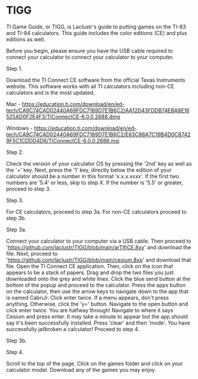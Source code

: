 # TIGG
TI Game Guide, or TIGG, is Laclustr's guide to putting games on the TI-83 and TI-84 calculators. This guide includes the color editions (CE) and plus editions as well.

Before you begin, please ensure you have the USB cable required to connect your calculator to connect your calculator to your computer.

Step 1. 

Download the TI Connect CE software from the official Texas Instruments website.
This software works with all TI calculators including non-CE calculators and is the most updated.

Mac - https://education.ti.com/download/en/ed-tech/CA9C74CAD02440A69FDC7189D7E1B6C2/AA12D43FDDB74EBA8E16525AD0F2E4F3/TIConnectCE-6.0.0.2688.dmg

Windows - https://education.ti.com/download/en/ed-tech/CA9C74CAD02440A69FDC7189D7E1B6C2/E83C88A7C19B4D0C87429F5C1CDDD4D6/TIConnectCE-6.0.0.2688.msi


Step 2. 

Check the version of your calculator OS by pressing the '2nd' key as well as the '+' key. Next, press the '1' key, directly below the edition of your calculator should be a number in this format 'x.x.x.xxxx'. If the first two numbers are '5.4' or less, skip to step X. If the number is '5.5' or greater, proceed to step 3.


Step 3.

For CE calculators, proceed to step 3a. For non-CE calculators proceed to step 3b.


Step 3a.

Connect your calculator to your computer via a USB cable. Then proceed to 'https://github.com/laclustr/TIGG/blob/main/arTIfiCE.8xv' and download the file. Next, proceed to 'https://github.com/laclustr/TIGG/blob/main/cesium.8xp' and download that file. Open the TI Connect CE application. Then, click on the icon that appears to be a stack of papers. Drag and drop the two files you just downloaded onto the grey and white lines. Click the blue send button at the bottom of the popup and proceed to the calculator. Press the apps button on the calculator, then use the arrow keys to navigate down to the app that is named CabriJr. Click enter twice. If a menu appears, don't press anything. Otherwise, click the 'y=' button. Navigate to the open button and click enter twice. You are halfway through! Navigate to where it says Cesium and press enter. It may take a minute to appear but the app should say it's been successfully installed. Press 'clear' and then 'mode'. You have successfully jailbroken a calculator! Proceed to step 4.


Step 3b.




Step 4. 

Scroll to the top of the page. Click on the games folder and click on your calculator model. Download any of the games you may enjoy.
